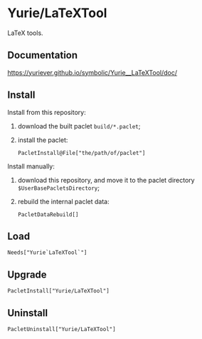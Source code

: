# Yurie/LaTeXTool

LaTeX tools.

## Documentation

<https://yuriever.github.io/symbolic/Yurie__LaTeXTool/doc/>

## Install

Install from this repository:

1. download the built paclet `build/*.paclet`;

2. install the paclet:

    ``` wl
    PacletInstall@File["the/path/of/paclet"]
    ```

Install manually:

1. download this repository, and move it to the paclet directory `$UserBasePacletsDirectory`;

2. rebuild the internal paclet data:

    ``` wl
    PacletDataRebuild[]
    ```

## Load

``` wl
Needs["Yurie`LaTeXTool`"]
```

## Upgrade

``` wl
PacletInstall["Yurie/LaTeXTool"]
```

## Uninstall

``` wl
PacletUninstall["Yurie/LaTeXTool"]
```
